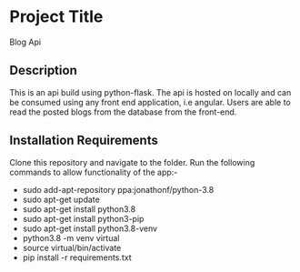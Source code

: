 # Project Title
Blog Api

## Description
  This is an  api build using python-flask. The api is hosted on locally and can be consumed using any front end application, i.e angular. Users are able to read the posted blogs from the database from the front-end.


## Installation Requirements
  Clone this repository and navigate to the folder.
  Run the following commands to allow functionality of the app:-
  * sudo add-apt-repository ppa:jonathonf/python-3.8
  * sudo apt-get update
  * sudo apt-get install python3.8
  * sudo apt-get install python3-pip
  * sudo apt-get install python3.8-venv
  * python3.8 -m venv virtual
  * source virtual/bin/activate
  * pip install -r requirements.txt
